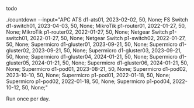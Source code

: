 
todo

./countdown --input="APC ATS d1-ats01, 2023-02-02, 50, None; FS Switch d1-switch01, 2023-04-03, 50, None; MikroTik p1-router01, 2022-01-27, 50, None; MikroTik p1-router02, 2022-01-27, 50, None; Netgear Switch p1-switch01, 2022-01-27, 50, None; Netgear Switch p1-switch02, 2022-01-27, 50, None; Supermicro d1-gluster01, 2023-09-21, 50, None; Supermicro d1-gluster02, 2023-09-21, 50, None; Supermicro d1-gluster03, 2023-09-21, 50, None; Supermicro d1-gluster04, 2024-01-21, 50, None; Supermicro d1-gluster05, 2024-01-21, 50, None; Supermicro d1-gluster06, 2024-01-21, 50, None; Supermicro d1-pod01, 2023-08-21, 50, None; Supermicro d1-pod02, 2023-10-10, 50, None; Supermicro p1-pod01, 2022-01-18, 50, None; Supermicro p1-pod02, 2022-01-18, 50, None; Supermicro p1-pod04, 2022-10-12, 50, None;"


Run once per day.